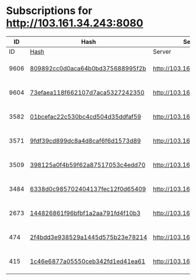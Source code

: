 # Subscriptions for http://103.161.34.243:8080

| ID | Hash | Server | Username | Created | Expires |
|---|---|---|---|---|---|
| ID | [Hash](https://bio.odjezdy.online/iptv/?data=Hash) | Server | Username | Created | Expires |
| 9606 | [809892cc0d0aca64b0bd375688995f2b](https://bio.odjezdy.online/iptv/?data=809892cc0d0aca64b0bd375688995f2b) | http://103.161.34.243:8080 | IngridK61 | 2025-03-02 22:54:15 | 1757453894 |
| 9604 | [73efaea118f662107d7aca5327242350](https://bio.odjezdy.online/iptv/?data=73efaea118f662107d7aca5327242350) | http://103.161.34.243:8080 | mustafa28 | 2025-03-02 22:54:11 | 1757863583 |
| 3582 | [01bcefac22c530bc4cd504d35ddfaf59](https://bio.odjezdy.online/iptv/?data=01bcefac22c530bc4cd504d35ddfaf59) | http://103.161.34.243:8080 | iptvtr5500 | 2025-03-02 21:51:27 | 1742550840 |
| 3571 | [9fdf39cd899dc8a4d8caf6f6d1573d89](https://bio.odjezdy.online/iptv/?data=9fdf39cd899dc8a4d8caf6f6d1573d89) | http://103.161.34.243:8080 | serapmacka2 | 2025-03-02 21:51:17 | 1762184880 |
| 3509 | [398125a0f4b59f62a87517053c4edd70](https://bio.odjezdy.online/iptv/?data=398125a0f4b59f62a87517053c4edd70) | http://103.161.34.243:8080 | toronton258y | 2025-03-02 21:50:40 | 1767807466 |
| 3484 | [6338d0c985702404137fec12f0d65409](https://bio.odjezdy.online/iptv/?data=6338d0c985702404137fec12f0d65409) | http://103.161.34.243:8080 | ihsan2109 | 2025-03-02 21:50:23 | 1758457740 |
| 2673 | [144826861f96bfbf1a2aa791fd4f10b3](https://bio.odjezdy.online/iptv/?data=144826861f96bfbf1a2aa791fd4f10b3) | http://103.161.34.243:8080 | cayliarif2107 | 2025-03-02 21:41:46 | 1753279277 |
| 474 | [2f4bdd3e938529a1445d575b23e78214](https://bio.odjezdy.online/iptv/?data=2f4bdd3e938529a1445d575b23e78214) | http://103.161.34.243:8080 | melendere267 | 2025-03-02 21:18:16 | 1757697120 |
| 415 | [1c46e6877a05550ceb342fd1ed41ea61](https://bio.odjezdy.online/iptv/?data=1c46e6877a05550ceb342fd1ed41ea61) | http://103.161.34.243:8080 | Melendere21 | 2025-03-02 21:17:39 | 1771096500 |
